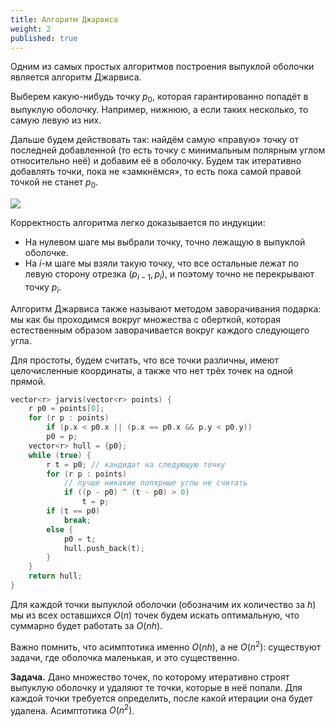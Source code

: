 ```yaml
---
title: Алгоритм Джарвиса
weight: 2
published: true
---
```


Одним из самых простых алгоритмов построения выпуклой оболочки является алгоритм Джарвиса.

Выберем какую-нибудь точку $p_0$, которая гарантированно попадёт в выпуклую оболочку. Например, нижнюю, а если таких несколько, то самую левую из них.

Дальше будем действовать так: найдём самую «правую» точку от последней добавленной (то есть точку с минимальным полярным углом относительно неё) и добавим её в оболочку. Будем так итеративно добавлять точки, пока не «замкнёмся», то есть пока самой правой точкой не станет $p_0$. 

![](../img/jarvis.png)

Корректность алгоритма легко доказывается по индукции:

- На нулевом шаге мы выбрали точку, точно лежащую в выпуклой оболочке.
- На $i$-м шаге мы взяли такую точку, что все остальные лежат по левую сторону отрезка $(p_{i-1}, p_i)$, и поэтому точно не перекрывают точку $p_i$.

Алгоритм Джарвиса также называют методом заворачивания подарка: мы как бы проходимся вокруг множества с оберткой, которая естественным образом заворачивается вокруг каждого следующего угла.

Для простоты, будем считать, что все точки различны, имеют целочисленные координаты, а также что нет трёх точек на одной прямой.

```c++
vector<r> jarvis(vector<r> points) {
    r p0 = points[0];
    for (r p : points)
        if (p.x < p0.x || (p.x == p0.x && p.y < p0.y))
        p0 = p;
    vector<r> hull = {p0};
    while (true) {
        r t = p0; // кандидат на следующую точку
        for (r p : points)
            // лучше никакие полярные углы не считать
            if ((p - p0) ^ (t - p0) > 0)
                t = p;
        if (t == p0)
            break;
        else {
            p0 = t;
            hull.push_back(t);
        }
    }
    return hull;
}
```

Для каждой точки выпуклой оболочки (обозначим их количество за $h$) мы из всех оставшихся $O(n)$ точек будем искать оптимальную, что суммарно будет работать за $O(n h)$.

Важно помнить, что асимптотика именно $O(nh)$, а не $O(n^2)$: существуют задачи, где оболочка маленькая, и это существенно.

**Задача.** Дано множество точек, по которому итеративно строят выпуклую оболочку и удаляют те точки, которые в неё попали. Для каждой точки требуется определить, после какой итерации она будет удалена. Асимптотика $O(n^2)$.

